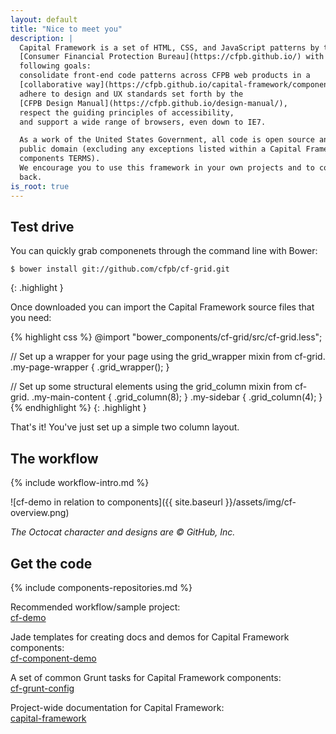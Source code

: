 ```yaml
---
layout: default
title: "Nice to meet you"
description: |
  Capital Framework is a set of HTML, CSS, and JavaScript patterns by the
  [Consumer Financial Protection Bureau](https://cfpb.github.io/) with the
  following goals:
  consolidate front-end code patterns across CFPB web products in a
  [collaborative way](https://cfpb.github.io/capital-framework/components/#an-introduction-to-the-component-methodology),
  adhere to design and UX standards set forth by the
  [CFPB Design Manual](https://cfpb.github.io/design-manual/),
  respect the guiding principles of accessibility,
  and support a wide range of browsers, even down to IE7.

  As a work of the United States Government, all code is open source and in the
  public domain (excluding any exceptions listed within a Capital Framework
  components TERMS).
  We encourage you to use this framework in your own projects and to contribute
  back.
is_root: true
---
```



## Test drive

You can quickly grab componenets through the command line with Bower:

~~~
$ bower install git://github.com/cfpb/cf-grid.git
~~~
{: .highlight }

Once downloaded you can import the Capital Framework source files that you need:

{% highlight css %}
@import "bower_components/cf-grid/src/cf-grid.less";

// Set up a wrapper for your page using the grid_wrapper mixin from cf-grid.
.my-page-wrapper {
    .grid_wrapper();
}

// Set up some structural elements using the grid_column mixin from cf-grid.
.my-main-content {
    .grid_column(8);
}
.my-sidebar {
    .grid_column(4);
}
{% endhighlight %}
{: .highlight }

That's it! You've just set up a simple two column layout.


## The workflow

{% include workflow-intro.md %}

![cf-demo in relation to components]({{ site.baseurl }}/assets/img/cf-overview.png)

_The Octocat character and designs are © GitHub, Inc._


## Get the code

{% include components-repositories.md %}

Recommended workflow/sample project:  
[cf-demo](https://github.com/cfpb/cf-demo)

Jade templates for creating docs and demos for Capital Framework components:  
[cf-component-demo](https://github.com/cfpb/cf-component-demo)

A set of common Grunt tasks for Capital Framework components:  
[cf-grunt-config](https://github.com/cfpb/cf-grunt-config)

Project-wide documentation for Capital Framework:  
[capital-framework](https://github.com/cfpb/capital-framework)

